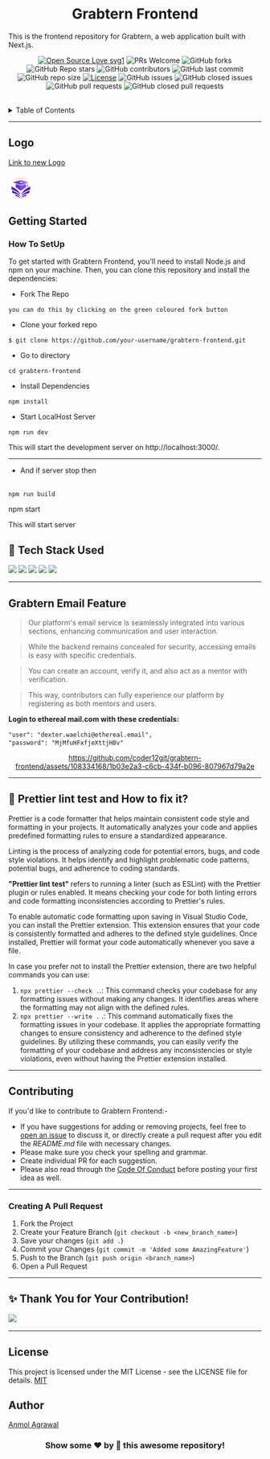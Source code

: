 <h1 align="center"> Grabtern Frontend</h1>
This is the frontend repository for Grabtern, a web application built with Next.js.
<br>

<div align="center">
 <p>

[![Open Source Love svg1](https://badges.frapsoft.com/os/v1/open-source.svg?v=103)](https://github.com/ellerbrock/open-source-badges/)
![PRs Welcome](https://img.shields.io/badge/PRs-welcome-brightgreen.svg?style=flat)
![GitHub forks](https://img.shields.io/github/forks/anmode/grabtern-frontend?style=flat&logo=github)
![GitHub Repo stars](https://img.shields.io/github/stars/anmode/grabtern-frontend?style=flat&logo=github)
![GitHub contributors](https://img.shields.io/github/contributors/anmode/grabtern-frontend)
![GitHub last commit](https://img.shields.io/github/last-commit/anmode/grabtern-frontend)
![GitHub repo size](https://img.shields.io/github/repo-size/anmode/grabtern-frontend)
[![License](https://img.shields.io/badge/License-MIT-green)](#license)
![GitHub issues](https://img.shields.io/github/issues/anmode/grabtern-frontend)
![GitHub closed issues](https://img.shields.io/github/issues-closed/anmode/grabtern-frontend)
![GitHub pull requests](https://img.shields.io/github/issues-pr/anmode/grabtern-frontend)
![GitHub closed pull requests](https://img.shields.io/github/issues-pr-closed/anmode/grabtern-frontend)

 </p>
 </div>
 <br>

<details>
   <summary>Table of Contents</summary>
  <ol>
    <li>
      <a href="#getting-started">Getting Started 📌</a>
      <ul>
        <li><a href="#-tech-stack-used">Tech Stacks used 💻</a></li>
      </ul>
    </li>
   <li><a href="#garbtern-email-feature">Grabtern Email Feature</a></li>
    <li><a href="#-prettier-lint-test-and-how-to-fix-it">Prettier lint Test</a></li>
    <li><a href="#contributing">How to contribute?</a></li>
    <li><a href="#author">Author</a></li>
    <li><a href="#license">License</a></li>
    <li><a href="#-thank-you-for-your-contribution">Our Contributors</a></li>
  </ol>
</details>

---

## Logo

<a href="https://www.canva.com/design/DAFlzVM_kfs/FJmsajDd_Kv2PgN0VF5UzQ/edit?utm_content=DAFlzVM_kfs&utm_campaign=designshare&utm_medium=link2&utm_source=sharebutton">Link to new Logo</a>

<img style="height: 50px; width: 50px" src="./public/NewLogo.png"/>

## Getting Started

### How To SetUp

To get started with Grabtern Frontend, you'll need to install Node.js and npm on your machine. Then, you can clone this repository and install the dependencies:

- Fork The Repo

```
you can do this by clicking on the green coloured fork button
```

- Clone your forked repo

```
$ git clone https://github.com/your-username/grabtern-frontend.git
```

- Go to directory

```
cd grabtern-frontend
```

- Install Dependencies

```
npm install
```

- Start LocalHost Server

```
npm run dev
```

This will start the development server on http://localhost:3000/.

---

- And if server stop then

```

npm run build
```

npm start

This will start server

## 🧰 Tech Stack Used

<img src="https://img.shields.io/badge/next.js-000000?style=for-the-badge&logo=nextdotjs&logoColor=white"> <img src="https://img.shields.io/badge/MongoDB-4EA94B?style=for-the-badge&logo=mongodb&logoColor=white"> <img src="https://img.shields.io/badge/Docker-2CA5E0?style=for-the-badge&logo=docker&logoColor=white"> <img src="https://img.shields.io/badge/Node.js-339933?style=for-the-badge&logo=nodedotjs&logoColor=white"> <img src="https://img.shields.io/badge/GitHub%20CI/CD-222222?style=for-the-badge&logo=GitHub%20Pages&logoColor=white">

---

## Grabtern Email Feature

> Our platform's email service is seamlessly integrated into various sections, enhancing communication and user interaction.

> While the backend remains concealed for security, accessing emails is easy with specific credentials.

> You can create an account, verify it, and also act as a mentor with verification.

> This way, contributors can fully experience our platform by registering as both mentors and users.

**Login to ethereal mail.com with these credentials:**

```
"user": "dexter.waelchi@ethereal.email",
"password": "MjMfuHFxfjeXttjH8v"
```

<div align='center'>

https://github.com/coder12git/grabtern-frontend/assets/108334168/1b03e2a3-c6cb-434f-b096-807967d79a2e

</div>

---

## 🧪 Prettier lint test and How to fix it?

Prettier is a code formatter that helps maintain consistent code style and formatting in your projects. It automatically analyzes your code and applies predefined formatting rules to ensure a standardized appearance.

Linting is the process of analyzing code for potential errors, bugs, and code style violations. It helps identify and highlight problematic code patterns, potential bugs, and adherence to coding standards.

<b>"Prettier lint test" </b> refers to running a linter (such as ESLint) with the Prettier plugin or rules enabled. It means checking your code for both linting errors and code formatting inconsistencies according to Prettier's rules.

To enable automatic code formatting upon saving in Visual Studio Code, you can install the Prettier extension. This extension ensures that your code is consistently formatted and adheres to the defined style guidelines. Once installed, Prettier will format your code automatically whenever you save a file.

In case you prefer not to install the Prettier extension, there are two helpful commands you can use:

1. `npx prettier --check .`.: This command checks your codebase for any formatting issues without making any changes. It identifies areas where the formatting may not align with the defined rules.
2. `npx prettier --write .` .: This command automatically fixes the formatting issues in your codebase. It applies the appropriate formatting changes to ensure consistency and adherence to the defined style guidelines.
   By utilizing these commands, you can easily verify the formatting of your codebase and address any inconsistencies or style violations, even without having the Prettier extension installed.

---

## Contributing

If you'd like to contribute to Grabtern Frontend:-

- If you have suggestions for adding or removing projects, feel free to [open an issue](https://github.com/anmode/grabtern-frontend/issues/new) to discuss it, or directly create a pull request after you edit the _README.md_ file with necessary changes.
- Please make sure you check your spelling and grammar.
- Create individual PR for each suggestion.
- Please also read through the [Code Of Conduct](https://github.com//anmode/grabtern-frontend/main/CODE_OF_CONDUCT.md) before posting your first idea as well.

---

### Creating A Pull Request

1. Fork the Project
2. Create your Feature Branch (`git checkout -b <new_branch_name>`)
3. Save your changes (`git add .`)
4. Commit your Changes (`git commit -m 'Added some AmazingFeature'`)
5. Push to the Branch (`git push origin <branch_name>`)
6. Open a Pull Request

---

## ✨ Thank You for Your Contribution!

<a href="https://github.com/anmode/grabtern-frontend/graphs/contributors">
  <img src="https://contrib.rocks/image?repo=anmode/grabtern-frontend" />
</a>

---

## License

This project is licensed under the MIT License - see the LICENSE file for details.
[MIT](https://choosealicense.com/licenses/mit/)

## Author

[Anmol Agrawal](https://github.com/anmode)

<h3 align="center">Show some ❤️ by 🌟 this awesome repository!</h3>
